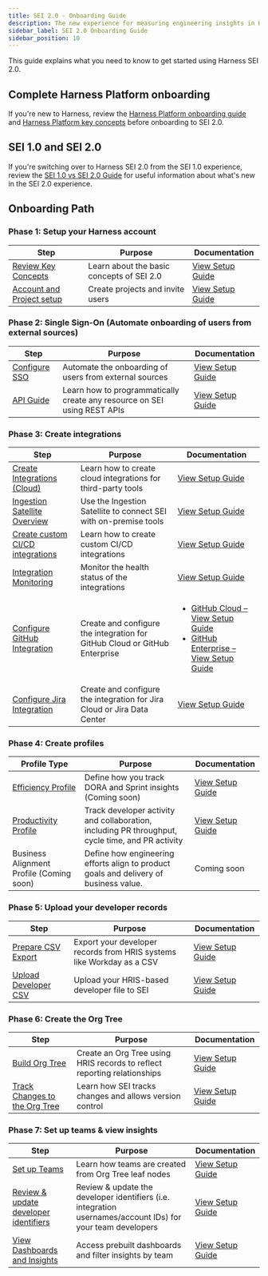 ```yaml
---
title: SEI 2.0 - Onboarding Guide
description: The new experience for measuring engineering insights in Harness SEI
sidebar_label: SEI 2.0 Onboarding Guide
sidebar_position: 10
---
```


This guide explains what you need to know to get started using Harness SEI 2.0.

## Complete Harness Platform onboarding

If you're new to Harness, review the [Harness Platform onboarding guide](/docs/platform/get-started/onboarding-guide) and [Harness Platform key concepts](/docs/platform/get-started/key-concepts) before onboarding to SEI 2.0.

## SEI 1.0 and SEI 2.0

If you're switching over to Harness SEI 2.0 from the SEI 1.0 experience, review the [SEI 1.0 vs SEI 2.0 Guide](/docs/software-engineering-insights/harness-sei/sei-overview.md) for useful information about what's new in the SEI 2.0 experience.

## Onboarding Path

### Phase 1: Setup your Harness account

| **Step** | **Purpose** | **Documentation** |
|---------|-------------|-------------------|
| <a href="/docs/software-engineering-insights/harness-sei/get-started/sei-key-concepts">Review Key Concepts</a> | Learn about the basic concepts of SEI 2.0 | [View Setup Guide](/docs/software-engineering-insights/harness-sei/get-started/sei-key-concepts) |  
| <a href="/docs/platform/organizations-and-projects/create-an-organization">Account and Project setup</a> | Create projects and invite users | [View Setup Guide](/docs/platform/organizations-and-projects/create-an-organization) |

### Phase 2: Single Sign-On (Automate onboarding of users from external sources​)

| **Step** | **Purpose** | **Documentation** |
|---------|-------------|-------------------|
| <a href="/docs/platform/authentication/authentication-overview">Configure SSO</a> | Automate the onboarding of users from external sources | [View Setup Guide](/docs/platform/authentication/authentication-overview) |  
| <a href="/docs/platform/automation/api/api-quickstart">API Guide</a> | Learn how to programmatically create any resource on SEI using REST APIs | [View Setup Guide](/docs/platform/automation/api/api-quickstart) |

### Phase 3: Create integrations

| **Step** | **Purpose** | **Documentation** |
|---------|-------------|-------------------|
| <a href="/docs/software-engineering-insights/propelo-sei/setup-sei/configure-integrations/sei-integrations-overview">Create Integrations (Cloud)</a> | Learn how to create cloud integrations for third-party tools | [View Setup Guide](/docs/software-engineering-insights/propelo-sei/setup-sei/configure-integrations/sei-integrations-overview) |
| <a href="/docs/software-engineering-insights/propelo-sei/setup-sei/sei-ingestion-satellite/satellite-overview">Ingestion Satellite Overview</a> | Use the Ingestion Satellite to connect SEI with on-premise tools | [View Setup Guide](/docs/software-engineering-insights/propelo-sei/setup-sei/sei-ingestion-satellite/satellite-overview) |
| <a href="/docs/software-engineering-insights/propelo-sei/setup-sei/configure-integrations/custom-cicd/sei-custom-cicd-integration">Create custom CI/CD integrations</a> | Learn how to create custom CI/CD integrations | [View Setup Guide](/docs/software-engineering-insights/propelo-sei/setup-sei/configure-integrations/custom-cicd/sei-custom-cicd-integration) |
| <a href="/docs/software-engineering-insights/propelo-sei/setup-sei/configure-integrations/sei-integrations-overview#integration-monitoring">Integration Monitoring</a> | Monitor the health status of the integrations | [View Setup Guide](/docs/software-engineering-insights/propelo-sei/setup-sei/configure-integrations/sei-integrations-overview#integration-monitoring) |
| <a href="/docs/software-engineering-insights/propelo-sei/setup-sei/configure-integrations/github/sei-github-integration">Configure GitHub Integration</a> | Create and configure the integration for GitHub Cloud or GitHub Enterprise | <ul><li>[GitHub Cloud – View Setup Guide](/docs/software-engineering-insights/propelo-sei/setup-sei/configure-integrations/github/sei-github-integration)</li><li>[GitHub Enterprise – View Setup Guide](/docs/software-engineering-insights/propelo-sei/setup-sei/configure-integrations/github/sei-github-integration)</li></ul> |
| <a href="/docs/software-engineering-insights/propelo-sei/setup-sei/configure-integrations/jira/sei-jira-integration">Configure Jira Integration</a> | Create and configure the integration for Jira Cloud or Jira Data Center | [View Setup Guide](/docs/software-engineering-insights/propelo-sei/setup-sei/configure-integrations/jira/sei-jira-integration) |


### Phase 4: Create profiles

| **Profile Type** | **Purpose** | **Documentation** |
|------------------|-------------|--------------------|
| [Efficiency Profile](/docs/software-engineering-insights/harness-sei/setup-sei/setup-profiles/efficiency-profile) | Define how you track DORA and Sprint insights (Coming soon) | [View Setup Guide](/docs/software-engineering-insights/harness-sei/setup-sei/setup-profiles/efficiency-profile) |
| [Productivity Profile](/docs/category/set-up-profiles) | Track developer activity and collaboration, including PR throughput, cycle time, and PR activity | [View Setup Guide](/docs/category/set-up-profiles) |
| Business Alignment Profile (Coming soon) | Define how engineering efforts align to product goals and delivery of business value. | Coming soon |

### Phase 5: Upload your developer records

| **Step** | **Purpose** | **Documentation** |
|---------|-------------|-------------------|
| [Prepare CSV Export](/docs/software-engineering-insights/harness-sei/setup-sei/manage-developers) | Export your developer records from HRIS systems like Workday as a CSV | [View Setup Guide](/docs/software-engineering-insights/harness-sei/setup-sei/manage-developers) |
| [Upload Developer CSV](/docs/software-engineering-insights/harness-sei/setup-sei/manage-developers) | Upload your HRIS-based developer file to SEI | [View Setup Guide](/docs/software-engineering-insights/harness-sei/setup-sei/manage-developers) |

### Phase 6: Create the Org Tree

| **Step** | **Purpose** | **Documentation** |
|---------|-------------|-------------------|
| [Build Org Tree](/docs/software-engineering-insights/harness-sei/setup-sei/setup-org-tree) | Create an Org Tree using HRIS records to reflect reporting relationships | [View Setup Guide](/docs/software-engineering-insights/harness-sei/setup-sei/setup-org-tree) |
| [Track Changes to the Org Tree](/docs/software-engineering-insights/harness-sei/setup-sei/setup-org-tree) | Learn how SEI tracks changes and allows version control | [View Setup Guide](/docs/software-engineering-insights/harness-sei/setup-sei/setup-org-tree) |

### Phase 7: Set up teams & view insights

| **Step** | **Purpose** | **Documentation** |
|---------|-------------|-------------------|
| [Set up Teams](/docs/software-engineering-insights/harness-sei/setup-sei/setup-teams) | Learn how teams are created from Org Tree leaf nodes | [View Setup Guide](/docs/software-engineering-insights/harness-sei/setup-sei/setup-teams) |
| [Review & update developer identifiers](/docs/software-engineering-insights/harness-sei/setup-sei/setup-teams) | Review & update the developer identifiers (i.e. integration usernames/account IDs) for your team developers | [View Setup Guide](/docs/software-engineering-insights/harness-sei/setup-sei/setup-teams) |
| [View Dashboards and Insights](/docs/software-engineering-insights/harness-sei/setup-sei/view-insights/insights) | Access prebuilt dashboards and filter insights by team | [View Setup Guide](/docs/software-engineering-insights/harness-sei/setup-sei/view-insights/insights) |
